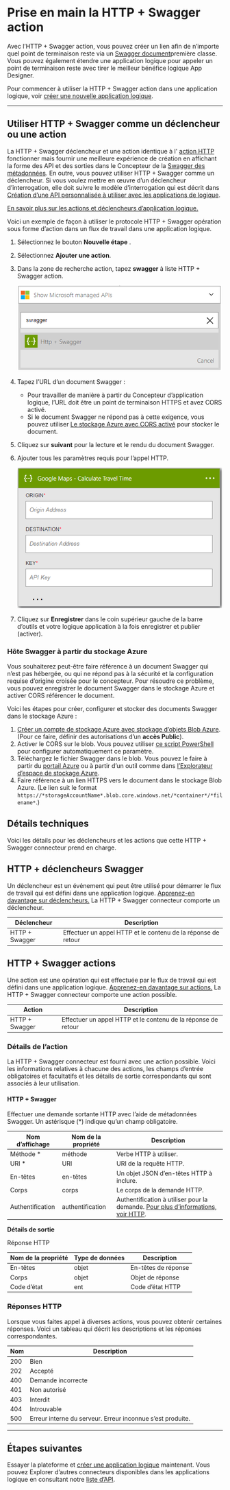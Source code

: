 
<properties
    pageTitle="Ajouter la HTTP + Swagger action dans les applications logique | Microsoft Azure"
    description="Vue d’ensemble du HTTP + Swagger action et opérations"
    services=""
    documentationCenter=""
    authors="jeffhollan"
    manager="erikre"
    editor=""
    tags="connectors"/>

<tags
   ms.service="logic-apps"
   ms.devlang="na"
   ms.topic="article"
   ms.tgt_pltfrm="na"
   ms.workload="na"
   ms.date="07/18/2016"
   ms.author="jehollan"/>

# <a name="get-started-with-the-http--swagger-action"></a>Prise en main la HTTP + Swagger action

Avec l’HTTP + Swagger action, vous pouvez créer un lien afin de n’importe quel point de terminaison reste via un [Swagger document](https://swagger.io)première classe. Vous pouvez également étendre une application logique pour appeler un point de terminaison reste avec tirer le meilleur bénéfice logique App Designer.

Pour commencer à utiliser la HTTP + Swagger action dans une application logique, voir [créer une nouvelle application logique](../app-service-logic/app-service-logic-create-a-logic-app.md).

---

## <a name="use-http--swagger-as-a-trigger-or-an-action"></a>Utiliser HTTP + Swagger comme un déclencheur ou une action

La HTTP + Swagger déclencheur et une action identique à l' [action HTTP](connectors-native-http.md) fonctionner mais fournir une meilleure expérience de création en affichant la forme des API et des sorties dans le Concepteur de la [Swagger des métadonnées](https://swagger.io). En outre, vous pouvez utiliser HTTP + Swagger comme un déclencheur. Si vous voulez mettre en œuvre d’un déclencheur d’interrogation, elle doit suivre le modèle d’interrogation qui est décrit dans [Création d’une API personnalisée à utiliser avec les applications de logique](../app-service-logic/app-service-logic-create-api-app.md#polling-triggers).

[En savoir plus sur les actions et déclencheurs d’application logique.](connectors-overview.md)

Voici un exemple de façon à utiliser le protocole HTTP + Swagger opération sous forme d’action dans un flux de travail dans une application logique.

1. Sélectionnez le bouton **Nouvelle étape** .
2. Sélectionnez **Ajouter une action**.
3. Dans la zone de recherche action, tapez **swagger** à liste HTTP + Swagger action.

    ![Sélectionnez HTTP + Swagger action](./media/connectors-native-http-swagger/using-action-1.png)

4. Tapez l’URL d’un document Swagger :
    - Pour travailler de manière à partir du Concepteur d’application logique, l’URL doit être un point de terminaison HTTPS et avez CORS activé.
    - Si le document Swagger ne répond pas à cette exigence, vous pouvez utiliser [Le stockage Azure avec CORS activé](#hosting-swagger-from-storage) pour stocker le document.
5. Cliquez sur **suivant** pour la lecture et le rendu du document Swagger.
6. Ajouter tous les paramètres requis pour l’appel HTTP.

    ![Terminer action HTTP](./media/connectors-native-http-swagger/using-action-2.png)

1. Cliquez sur **Enregistrer** dans le coin supérieur gauche de la barre d’outils et votre logique application à la fois enregistrer et publier (activer).

### <a name="host-swagger-from-azure-storage"></a>Hôte Swagger à partir du stockage Azure

Vous souhaiterez peut-être faire référence à un document Swagger qui n’est pas hébergée, ou qui ne répond pas à la sécurité et la configuration requise d’origine croisée pour le concepteur. Pour résoudre ce problème, vous pouvez enregistrer le document Swagger dans le stockage Azure et activer CORS référencer le document.  

Voici les étapes pour créer, configurer et stocker des documents Swagger dans le stockage Azure :

1. [Créer un compte de stockage Azure avec stockage d’objets Blob Azure](../storage/storage-create-storage-account.md). (Pour ce faire, définir des autorisations d’un **accès Public**).
2. Activer le CORS sur le blob. Vous pouvez utiliser [ce script PowerShell](https://github.com/logicappsio/EnableCORSAzureBlob/blob/master/EnableCORSAzureBlob.ps1) pour configurer automatiquement ce paramètre.
3. Téléchargez le fichier Swagger dans le blob. Vous pouvez le faire à partir du [portail Azure](https://portal.azure.com) ou à partir d’un outil comme dans [l’Explorateur d’espace de stockage Azure](http://storageexplorer.com/).
1. Faire référence à un lien HTTPS vers le document dans le stockage Blob Azure. (Le lien suit le format `https://*storageAccountName*.blob.core.windows.net/*container*/*filename*`.)



## <a name="technical-details"></a>Détails techniques

Voici les détails pour les déclencheurs et les actions que cette HTTP + Swagger connecteur prend en charge.

## <a name="http--swagger-triggers"></a>HTTP + déclencheurs Swagger

Un déclencheur est un événement qui peut être utilisé pour démarrer le flux de travail qui est défini dans une application logique. [Apprenez-en davantage sur déclencheurs.](connectors-overview.md) La HTTP + Swagger connecteur comporte un déclencheur.

|Déclencheur|Description|
|---|---|
|HTTP + Swagger|Effectuer un appel HTTP et le contenu de la réponse de retour|

## <a name="http--swagger-actions"></a>HTTP + Swagger actions

Une action est une opération qui est effectuée par le flux de travail qui est défini dans une application logique. [Apprenez-en davantage sur actions.](connectors-overview.md) La HTTP + Swagger connecteur comporte une action possible.

|Action|Description|
|---|---|
|HTTP + Swagger|Effectuer un appel HTTP et le contenu de la réponse de retour|

### <a name="action-details"></a>Détails de l’action

La HTTP + Swagger connecteur est fourni avec une action possible. Voici les informations relatives à chacune des actions, les champs d’entrée obligatoires et facultatifs et les détails de sortie correspondants qui sont associés à leur utilisation.

#### <a name="http--swagger"></a>HTTP + Swagger

Effectuer une demande sortante HTTP avec l’aide de métadonnées Swagger.
Un astérisque (*) indique qu’un champ obligatoire.

|Nom d’affichage|Nom de la propriété|Description|
|---|---|---|
|Méthode *|méthode|Verbe HTTP à utiliser.|
|URI *|URI|URI de la requête HTTP.|
|En-têtes|en-têtes|Un objet JSON d’en-têtes HTTP à inclure.|
|Corps|corps|Le corps de la demande HTTP.|
|Authentification|authentification|Authentification à utiliser pour la demande. [Pour plus d’informations, voir HTTP](./connectors-native-http.md#authentication).|

**Détails de sortie**

Réponse HTTP

|Nom de la propriété|Type de données|Description|
|---|---|---|
|En-têtes|objet|En-têtes de réponse|
|Corps|objet|Objet de réponse|
|Code d’état|ent|Code d’état HTTP|

### <a name="http-responses"></a>Réponses HTTP

Lorsque vous faites appel à diverses actions, vous pouvez obtenir certaines réponses. Voici un tableau qui décrit les descriptions et les réponses correspondantes.

|Nom|Description|
|---|---|
|200|Bien|
|202|Accepté|
|400|Demande incorrecte|
|401|Non autorisé|
|403|Interdit|
|404|Introuvable|
|500|Erreur interne du serveur. Erreur inconnue s’est produite.|

---

## <a name="next-steps"></a>Étapes suivantes

Essayer la plateforme et [créer une application logique](../app-service-logic/app-service-logic-create-a-logic-app.md) maintenant. Vous pouvez Explorer d’autres connecteurs disponibles dans les applications logique en consultant notre [liste d’API](apis-list.md).
